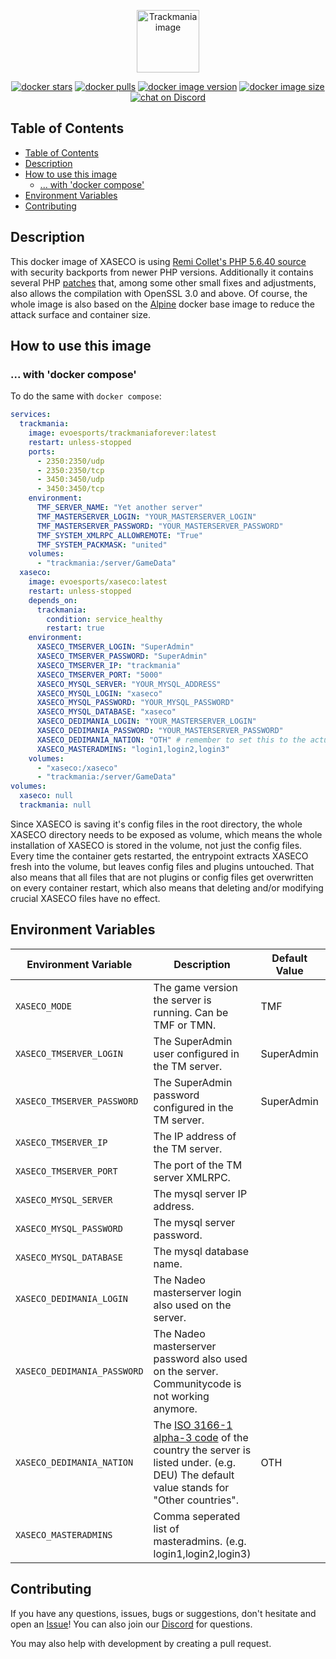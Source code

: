 <p align="center">
  <img src="https://github.com/user-attachments/assets/b903eb8c-f1ea-45f7-ae22-313498c1939c" alt="Trackmania image" height="100"/>
<p align="center">
    <a href="https://hub.docker.com/r/evoesports/xaseco">
        <img src="https://img.shields.io/docker/stars/evoesports/xaseco?&style=flat-square"
            alt="docker stars"></a>
    <a href="https://hub.docker.com/r/evoesports/xaseco">
        <img src="https://img.shields.io/docker/pulls/evoesports/xaseco?style=flat-square"
            alt="docker pulls"></a>
    <a href="https://hub.docker.com/r/evoesports/xaseco">
        <img src="https://img.shields.io/docker/v/evoesports/xaseco?style=flat-square"
            alt="docker image version"></a>
    <a href="https://hub.docker.com/r/evoesports/xaseco">
        <img src="https://img.shields.io/docker/image-size/evoesports/xaseco?style=flat-square"
            alt="docker image size"></a>
    <a href="https://discord.gg/evoesports">
        <img src="https://img.shields.io/discord/384138149686935562?color=%235865F2&label=discord&logo=discord&logoColor=%23ffffff&style=flat-square"
            alt="chat on Discord"></a>
</p>

## Table of Contents
- [Table of Contents](#table-of-contents)
- [Description](#description)
- [How to use this image](#how-to-use-this-image)
  - [... with 'docker compose'](#-with-docker-compose)
- [Environment Variables](#environment-variables)
- [Contributing](#contributing)

## Description
This docker image of XASECO is using [Remi Collet's PHP 5.6.40 source](https://github.com/remicollet/php-src-security/tree/PHP-5.6-security-backports-openssl11) with security backports from newer PHP versions.
Additionally it contains several PHP [patches](https://github.com/shivammathur/php-src-backports/tree/main/patches) that, among some other small fixes and adjustments, also allows the compilation with OpenSSL 3.0 and above.
Of course, the whole image is also based on the [Alpine](https://hub.docker.com/_/alpine) docker base image to reduce the attack surface and container size.

## How to use this image
### ... with 'docker compose'
To do the same with `docker compose`:
```yaml
services:
  trackmania:
    image: evoesports/trackmaniaforever:latest
    restart: unless-stopped
    ports:
      - 2350:2350/udp
      - 2350:2350/tcp
      - 3450:3450/udp
      - 3450:3450/tcp
    environment:
      TMF_SERVER_NAME: "Yet another server"
      TMF_MASTERSERVER_LOGIN: "YOUR_MASTERSERVER_LOGIN"
      TMF_MASTERSERVER_PASSWORD: "YOUR_MASTERSERVER_PASSWORD"
      TMF_SYSTEM_XMLRPC_ALLOWREMOTE: "True"
      TMF_SYSTEM_PACKMASK: "united"
    volumes:
      - "trackmania:/server/GameData"
  xaseco:
    image: evoesports/xaseco:latest
    restart: unless-stopped
    depends_on:
      trackmania:
        condition: service_healthy
        restart: true
    environment:
      XASECO_TMSERVER_LOGIN: "SuperAdmin"
      XASECO_TMSERVER_PASSWORD: "SuperAdmin"
      XASECO_TMSERVER_IP: "trackmania"
      XASECO_TMSERVER_PORT: "5000"
      XASECO_MYSQL_SERVER: "YOUR_MYSQL_ADDRESS"
      XASECO_MYSQL_LOGIN: "xaseco"
      XASECO_MYSQL_PASSWORD: "YOUR_MYSQL_PASSWORD"
      XASECO_MYSQL_DATABASE: "xaseco"
      XASECO_DEDIMANIA_LOGIN: "YOUR_MASTERSERVER_LOGIN"
      XASECO_DEDIMANIA_PASSWORD: "YOUR_MASTERSERVER_PASSWORD"
      XASECO_DEDIMANIA_NATION: "OTH" # remember to set this to the actual country
      XASECO_MASTERADMINS: "login1,login2,login3"
    volumes:
      - "xaseco:/xaseco"
      - "trackmania:/server/GameData"
volumes:
  xaseco: null
  trackmania: null
```
Since XASECO is saving it's config files in the root directory, the whole XASECO directory needs to be exposed as volume, which means the whole installation of XASECO is stored in the volume, not just the config files. Every time the container gets restarted, the entrypoint extracts XASECO fresh into the volume, but leaves config files and plugins untouched. That also means that all files that are not plugins or config files get overwritten on every container restart, which also means that deleting and/or modifying crucial XASECO files have no effect.

## Environment Variables
| **Environment Variable**                  | **Description**                                                                                                                       | **Default Value**                 | **Required** |
|-------------------------------------------|---------------------------------------------------------------------------------------------------------------------------------------|-----------------------------------|:------------:|
| `XASECO_MODE`                             | The game version the server is running. Can be TMF or TMN.                                                                            | TMF                               |       ✔      |
| `XASECO_TMSERVER_LOGIN`                   | The SuperAdmin user configured in the TM server.                                                                                      | SuperAdmin                        |       ✔      |
| `XASECO_TMSERVER_PASSWORD`                | The SuperAdmin password configured in the TM server.                                                                                  | SuperAdmin                        |       ✔      |
| `XASECO_TMSERVER_IP`                      | The IP address of the TM server.                                                                                                      |                                   |       ✔      |
| `XASECO_TMSERVER_PORT`                    | The port of the TM server XMLRPC.                                                                                                     |                                   |       ✔      |
| `XASECO_MYSQL_SERVER`                     | The mysql server IP address.                                                                                                          |                                   |       ✔      |
| `XASECO_MYSQL_PASSWORD`                   | The mysql server password.                                                                                                            |                                   |       ✔      |
| `XASECO_MYSQL_DATABASE`                   | The mysql database name.                                                                                                              |                                   |       ✔      |
| `XASECO_DEDIMANIA_LOGIN`                  | The Nadeo masterserver login also used on the server.                                                                                 |                                   |       ✔      |
| `XASECO_DEDIMANIA_PASSWORD`               | The Nadeo masterserver password also used on the server. Communitycode is not working anymore.                                        |                                   |       ✔      |
| `XASECO_DEDIMANIA_NATION`                 | The [ISO 3166-1 alpha-3 code](https://en.wikipedia.org/wiki/ISO_3166-1_alpha-3) of the country the server is listed under. (e.g. DEU) The default value stands for "Other countries". | OTH                               |       ✔      |
| `XASECO_MASTERADMINS`                     | Comma seperated list of masteradmins. (e.g. login1,login2,login3)                                                                     |                                   |       ✔      |

[^1]: Default value of this docker image. Does not represent the defaults by the TrackMania server provided by Ubisoft Nadeo.

## Contributing
If you have any questions, issues, bugs or suggestions, don't hesitate and open an [Issue](https://github.com/evoesports/docker-trackmaniaforever/issues/new)! You can also join our [Discord](https://discord.gg/evoesports) for questions.

You may also help with development by creating a pull request.
